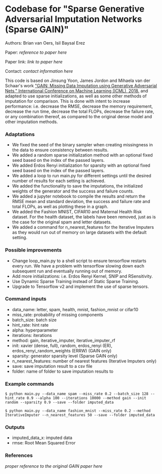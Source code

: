 # Codebase for "Sparse Generative Adversarial Imputation Networks (Sparse GAIN)"

Authors: Brian van Oers, Isil Baysal Erez

Paper: *reference to paper here*

Paper link: *link to paper here*

Contact: *contact information here*

This code is based on Jinsung Yoon, James Jordon and Mihaela van der Schaar's work ["GAIN: Missing Data Imputation using Generative Adversarial Nets," International Conference on Machine Learning (ICML), 2018.](https://github.com/jsyoon0823/GAIN) and adapted to use sparse initializations, as well as some other methods of imputation for comparison.
This is done with intent to increase performance: i.e. decrease the RMSE, decrease the memory requirement, decrease the run time, decrease the total FLOPs, decrease the failure rate, or any combination thereof, as compared to the original dense model and other imputation methods.

### Adaptations

- We fixed the seed of the binary sampler when creating missingness in the data to ensure consistency between results.
- We added a random sparse initialization method with an optional fixed seed based on the index of the passed layers.
- We added Erdos Renyi initialization for sparsity with an optional fixed seed based on the index of the passed layers.
- We added a loop to run main.py for different settings until the desired number of results for each setting is achieved.
- We added the functionality to save the imputations, the initialized weights of the generator and the success and failure counts.
- We added a jupyter notebook to compile the results and return the RMSE mean and standard deviation, the success and failure rate and total FLOPs, as well as plotting these in a graph.
- We added the Fashion MNIST, CIFAR10 and Maternal Health Risk dataset. For the health dataset, the labels have been removed, just as is the case for the original spam and letter datasets.
- We added a command for n_nearest_features for the Iterative Imputers as they would run out of memory on large datasets with the default setting.

### Possible improvements

- Change loop_main.py to a shell script to ensure tensorflow restarts every run. We have a problem with tensorflow slowing down each subsequent run and eventually running out of memory.
- Add more initializations: i.e. Erdos Renyi Kernel, SNIP and RSensitivity.
- Use Dynamic Sparse Training instead of Static Sparse Training.
- Upgrade to Tensorflow v2 and implement the use of sparse tensors.

### Command inputs

- data_name: letter, spam, health, mnist, fashion_mnist or cifar10
- miss_rate: probability of missing components
- batch_size: batch size
- hint_rate: hint rate
- alpha: hyperparameter
- iterations: iterations
- method: gain, iterative_imputer, iterative_imputer_rf
- init: xavier (dense, full), random, erdos_renyi (ER), erdos_renyi_random_weights (ERRW) (GAIN only)
- sparsity: generator sparsity level (Sparse GAIN only)
- n_nearest_features: number of nearest features (Iterative Imputers only)
- save: save imputation result to a csv file
- folder: name of folder to save imputation results to

### Example commands

```shell
$ python main.py --data_name spam --miss_rate 0.2 --batch_size 128 --hint_rate 0.9 --alpha 100 --iterations 10000 --method gain --init random --sparsity 0.9 --save --folder imputed_data
```
```shell
$ python main.py --data_name fashion_mnist --miss_rate 0.2 --method IterativeImputer --n_nearest_features 50 --save --folder imputed_data
```

### Outputs

-   imputed_data_x: imputed data
-   rmse: Root Mean Squared Error

### References

*proper reference to the original GAIN paper here*

